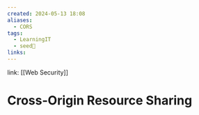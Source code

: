 ```yaml
---
created: 2024-05-13 18:08
aliases:
  - CORS
tags:
  - LearningIT
  - seed🌱
links:
---
```


link: [[Web Security]]

# Cross-Origin Resource Sharing

